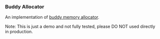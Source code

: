 ### Buddy Allocator

An implementation of [buddy memory allocator](https://en.wikipedia.org/wiki/Buddy_memory_allocation).

Note: This is just a demo and not fully tested, please DO NOT used directly in production.